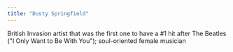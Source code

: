 ```yaml
---
title: "Dusty Springfield"
---
```

British Invasion artist that was the first one to have a #1 hit after The Beatles (&quot;I Only Want to Be With You&quot;); soul-oriented female musician

